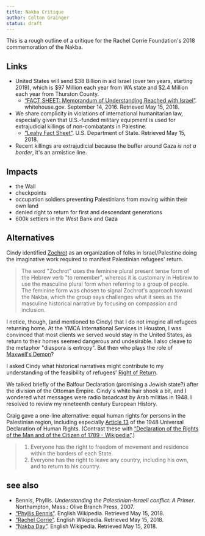 ```yaml
---
title: Nakba Critique
author: Colton Grainger
status: draft
---
```


This is a rough outline of a critique for the Rachel Corrie Foundation's 2018
commemoration of the Nakba.

## Links

- United States will send $38 Billion in aid Israel (over ten years, starting
  2019), which is $97 Million each year from WA state and $2.4 Million each
  year from Thurston County.
  - [“FACT SHEET: Memorandum of Understanding Reached with Israel”](https://obamawhitehouse.archives.gov/the-press-office/2016/09/14/fact-sheet-memorandum-understanding-reached-israel).
    whitehouse.gov. September 14, 2016. Retrieved May 15, 2018.
- We share complicity in violations of international humanitarian law,
  especially given that U.S.-funded military equipment is used for
  extrajudicial killings of non-combatants in Palestine.
  - [“Leahy Fact Sheet”](https://www.state.gov/j/drl/rls/fs/2018/279141.htm).
    U.S. Department of State. Retrieved May 15, 2018. 
- Recent killings are extrajudicial because the buffer around Gaza *is not a
  border*, it's an armistice line.
 
## Impacts

- the Wall
- checkpoints
- occupation soldiers preventing Palestinians from moving within their own land
- denied right to return for first and descendant generations
- 600k settlers in the West Bank and Gaza 

## Alternatives

Cindy identified [Zochrot](https://en.wikipedia.org/wiki/Zochrot) as an
organization of folks in Israel/Palestine doing the imaginative work required
to manifest Palestinian refugees' return.

> The word "Zochrot" uses the feminine plural present tense form of the Hebrew
> verb "to remember", whereas it is customary in Hebrew to use the masculine
> plural form when referring to a group of people. The feminine form was chosen
> to signal Zochrot's approach toward the Nakba, which the group says
> challenges what it sees as the masculine historical narrative by focusing on
> compassion and inclusion.

I notice, though, (and mentioned to Cindy) that I do not imagine all refugees
returning home. At the YMCA International Services in Houston, I was convinced
that most clients we served would stay in the United States, as return to their
homes seemed dangerous and undesirable. I also cleave to the metaphor "diaspora
is entropy". But then who plays the role of 
[Maxwell's Demon](https://en.wikipedia.org/wiki/Maxwell%27s_demon)? 

I asked Cindy what historical narratives might contribute to my understanding
of the feasibility of refugees' 
[Right of Return](https://en.wikipedia.org/wiki/Palestinian_right_of_return). 

We talked briefly of the Balfour Declaration (promising a Jewish state?) after
the division of the Ottoman Empire. Cindy's white hair shook a bit, and I
wondered what messages were radio broadcast by Arab militias in 1948. I
resolved to review my nineteenth century European History.

Craig gave a one-line alternative: equal human rights for persons in the
Palestinian region, including especially 
[Article 13](https://en.wikisource.org/wiki/Universal_Declaration_of_Human_Rights#Article_13)
of the 1948 Universal Declaration of Human Rights. (Contrast these with
[“Declaration of the Rights of the Man and of the Citizen of 1789 - Wikipedia”](https://en.wikipedia.org/wiki/Declaration_of_the_Rights_of_the_Man_and_of_the_Citizen_of_1789).)

> 1. Everyone has the right to freedom of movement and residence within the borders of each State. 
> 2. Everyone has the right to leave any country, including his own, and to return to his country.

## see also

- Bennis, Phyllis. *Understanding the Palestinian-Israeli conflict: A Primer*. Northampton, Mass.: Olive Branch Press, 2007.
- [“Phyllis Bennis”](https://en.wikipedia.org/wiki/Phyllis_Bennis). English Wikipedia. Retrieved May 15, 2018.
- [“Rachel Corrie”](https://en.wikipedia.org/wiki/Rachel_Corrie). English Wikipedia. Retrieved May 15, 2018. 
- [“Nakba Day”](https://en.wikipedia.org/wiki/Nakba_Day). English Wikipedia. Retrieved May 15, 2018.
